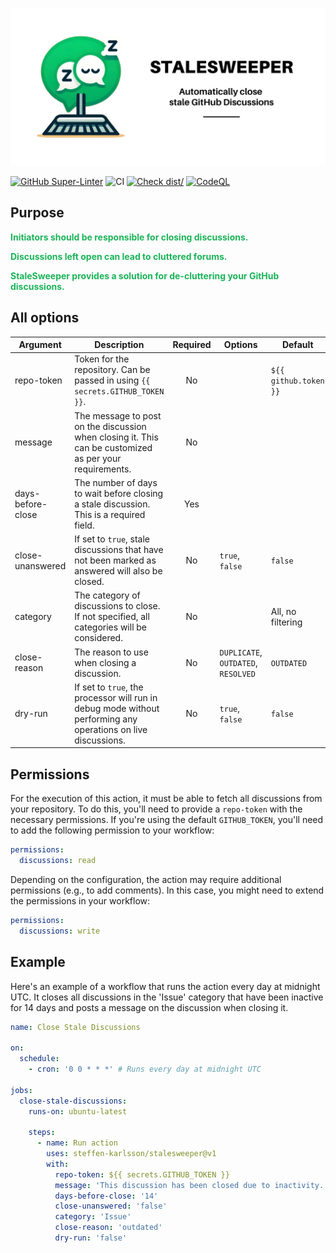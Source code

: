 [![Stale Discussions](./logo/banner.png)](https://github.com/steffen-karlsson/stale-discussions/)

[![GitHub Super-Linter](https://github.com/steffen-karlsson/stalesweeper/actions/workflows/linter.yml/badge.svg)](https://github.com/super-linter/super-linter)
![CI](https://github.com/steffen-karlsson/stalesweeper/actions/workflows/ci.yml/badge.svg)
[![Check dist/](https://github.com/steffen-karlsson/stalesweeper/actions/workflows/check-dist.yml/badge.svg)](https://github.com/actions/typescript-action/actions/workflows/check-dist.yml)
[![CodeQL](https://github.com/steffen-karlsson/stalesweeper/actions/workflows/codeql-analysis.yml/badge.svg)](https://github.com/actions/typescript-action/actions/workflows/codeql-analysis.yml)

## Purpose

<p style="color: #1ab458;"><strong>Initiators should be responsible for closing discussions.</strong></p>

<p style="color: #1ab458;"><strong>Discussions left open can lead to cluttered forums.</strong></p>

<p style="color: #1ab458;"><strong>StaleSweeper provides a solution for de-cluttering your GitHub discussions.</strong></p>

## All options

| **Argument**      | **Description**                                                                                               | **Required** | **Options**                         | **Default**           |
|-------------------|---------------------------------------------------------------------------------------------------------------|:------------:|-------------------------------------|-----------------------|
| repo-token        | Token for the repository. Can be passed in using `{{ secrets.GITHUB_TOKEN }}`.                                |      No      |                                     | `${{ github.token }}` |
| message           | The message to post on the discussion when closing it. This can be customized as per your requirements.       |      No      |                                     |                       |
| days-before-close | The number of days to wait before closing a stale discussion. This is a required field.                       |     Yes      |                                     |                       |
| close-unanswered  | If set to `true`, stale discussions that have not been marked as answered will also be closed.                |      No      | `true`, `false`                     | `false`               |
| category          | The category of discussions to close. If not specified, all categories will be considered.                    |      No      |                                     | All, no filtering     |
| close-reason      | The reason to use when closing a discussion.                                                                  |      No      | `DUPLICATE`, `OUTDATED`, `RESOLVED` | `OUTDATED`            |
| dry-run           | If set to `true`, the processor will run in debug mode without performing any operations on live discussions. |      No      | `true`, `false`                     | `false`               |

## Permissions

For the execution of this action, it must be able to fetch all discussions from your repository.
To do this, you'll need to provide a `repo-token` with the necessary permissions.
If you're using the default `GITHUB_TOKEN`, you'll need to add the following permission to your workflow:

```yaml
permissions:
  discussions: read
```

Depending on the configuration, the action may require additional permissions (e.g., to add comments).
In this case, you might need to extend the permissions in your workflow:

```yaml
permissions:
  discussions: write
```

## Example

Here's an example of a workflow that runs the action every day at midnight UTC.
It closes all discussions in the 'Issue'
category that have been inactive for 14 days and posts a message on the discussion when closing it.

```yaml
name: Close Stale Discussions

on:
  schedule:
    - cron: '0 0 * * *' # Runs every day at midnight UTC

jobs:
  close-stale-discussions:
    runs-on: ubuntu-latest

    steps:
      - name: Run action
        uses: steffen-karlsson/stalesweeper@v1
        with:
          repo-token: ${{ secrets.GITHUB_TOKEN }}
          message: 'This discussion has been closed due to inactivity.'
          days-before-close: '14'
          close-unanswered: 'false'
          category: 'Issue'
          close-reason: 'outdated'
          dry-run: 'false'
```
